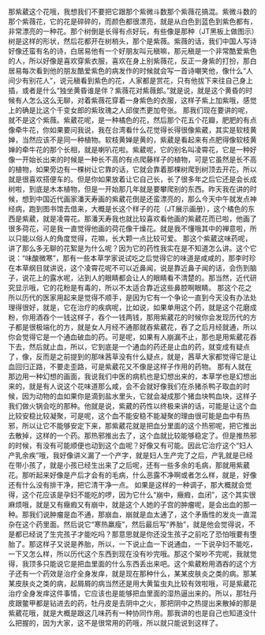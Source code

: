 那紫葳这个花哦，我想我们不要把它跟那个紫微斗数那个紫薇花搞混。紫微斗数的那个紫薇花，它的花是碎碎的，而颜色都很漂亮，就是从白色到蓝色到紫色都有，非常漂亮的一种花。那个树倒是长得有点好玩，有些像是那种（JT黑板上做图示）树是这样的形状，然后花都开在树梢头，那个是紫薇。紫薇的话，我们中国人写诗好像还蛮有名的诗，白居易他有一个好朋友叫元稹嘛，那元稹是一个非常酷爱紫色的人，所以好像是喜欢穿紫衣服，喜欢在身上别紫薇花，反正一身紫的打扮，那白居易每次看到他的朋友酷爱紫色的病发作的时候就会写一首诗嘲笑他，像什么“人间少有别花人”，说元稹看到紫色的花，人家都是赏花，只有他拔下来往自己身上插，或者是什么“独坐黄昏谁是伴？紫薇花对紫薇郎。”就是说，就是这个黄昏的时候有人怎么这么无聊，对着紫薇花穿着一身紫色的衣服，这样子紫上加紫哦，感觉上的确是比这个千变女郎的紫玫瑰之人邱俊杰更加夸张。
那我们现在要讲的呢，就不是这个紫薇。紫葳花呢，是一种橘色的花，然后那个花五个花瓣，肥肥的有点像牵牛花，你如果要问我说，我在台湾看什么花觉得长得很像紫葳，其实是软枝黄婵，当然应该不是同一种植物。软枝黄婵是黄的，紫葳是看起来有点肥得像软枝黄婵的牵牛花的那个长相，就是喇叭花啦。紫葳呢，它的别名叫凌霄花，它是一种好像一开始长出来的时候是一种长不高的有点爬藤样子的植物，可是它虽然是长不高的植物，如果旁边有一棵树让它靠的话，它就会靠着那棵树爬到树顶去开花，所以就是很喜欢搭便车的。但是你如果放着让它自己长，长了很多年之后它还是会长成树啦，到底是木本植物，但是一开始那几年就是要攀爬别的东西。昨天我在讲的时候，想到中国近代画家潘天寿画的紫葳花倒是还蛮漂亮的，那么今天中午就发点神经病，跑到图书馆去借来，大概是长这个样子的花（JT展示画册），这个橘色的东西是紫葳，就是凌霄花。那潘天寿我也就比较喜欢看他画的紫葳花而已啦，他画了很多荷花，可是我一直觉得他画的荷花像干燥花。就是我不懂哦其中的禅意啦，所以只能以俗人的角度觉得，花嘛，长大颗一点比较可爱。
那这个紫葳这味药呢，讲了那么多无聊的花絮是为什么呢？因为它的药性我实在是不知道怎么讲。这个它说：“味酸微寒”，那有一些本草学家说试吃之后觉得它的味道是咸咸的，那李时珍在本草纲目就讲说，这个凌霄花呢不可以近鼻闻，说是靠近鼻子闻的话，会伤到脑子，说花上的露水呢，沾到人的眼睛都会让人的眼睛看不清楚的。那当然，近代研究显示哦，它的花粉是有毒的，所以不太适合靠近这些鼻腔啊眼睛。
那这个花之所以历代的医家用起来是觉得不顺手，是因为它有一个争论一直到今天没有办法处理得很好，就是，它在治疗的疾病呢，比如说，如果单用这个药，就是这个花磨成粉，你用酒吞个一钱这样子，吞个一钱两钱，那用紫葳花的时候你会发现历代的方子都是很极端化的方，就是女人月经不通那就吞紫葳花，吞了之后月经就通，所以你会觉得它是一个通血破血的药。可是呢，如果有人崩漏不止，那也是用紫葳花吞下去，然后就止血，所以，它到底是一个通血的药还是止血的药，就变成有疑点了，像，反而是之前提到的那味茜草没有什么疑点，就是，茜草大家都觉得它是让血回归正路，不要走歪路，可是紫葳花又不像是这样子作用的药物。
那有人就在那边用一种幻想的画面，我说我们中医的病机也是幻想出来的，本草学也是幻想出来的，就是有人说这个花味道那么咸，会不会就好像我们在杀猪杀鸭子取血的时候，因为动物的血如果你是滴到盐水里头，它就会凝成那个猪血块鸭血块，这样子我们做火锅会吃的那种。他就是说，紫葳的药性以终极来讲的话，可能是让这个血比较安稳比较凝聚，可是呢，这个血不能安稳不能凝聚的理由很可能是血中有热邪，所以让它不能够安定下来，那紫葳花就是把血分里面的这个热邪呢，把它推出去散掉，这样的一个药。那热邪推出去了，这个血就比较能够稳定了。但是推热邪的时候，有没有可能顺便也动到这个血呢？好像又有可能。因此它治疗这个“妇人产乳余疾”哦，我好像讲义漏了一个产字，就是妇人生产完了之后，产乳就是已经在带小孩了，就是小孩已经生出来了之后呢，还有一些多余的毛病，那就用紫葳花。那听起来好像是产后才会有的毛病，什么恶露不净啊或者怎么样，就是，好像还有什么没有排干净，把它清干净一点。
如果是这样的一种调子，那大概就会觉得，这个花应该是孕妇不能吃的啰，因为它什么“崩中，癥瘕，血闭”，这个其实很麻烦哦，就是又有癥瘕又有崩中，就是这个人她的子宫的肿瘤呢，是会出血的那一种。那我们说肿瘤是血不通，那崩血，崩就是血太通了，这个矛盾性的发炎一直混杂在这个药里面。然后说它“寒热羸瘦”，然后最后写“养胎”，就是他会觉得说，不是都已经说了生完孩子才能吃吗？那意思就是你还没生孩子之前吃了恐怕哦要有堕胎了。那这样子又说是养胎，所以，一下说止血一下说通血，一下说孕妇不能吃，一下又怎么样，所以历代这个东西到现在没有吵完哦。那这个架吵不完呢，我就觉得，我顶多只能说它是把血里面的什么东西丢出来吧。这个紫葳粉用酒吞的这个方子还有一个药效是治疗全身发痒，就是现在那种什么，某某皮肤炎之类的病。那某某皮肤炎之类的病，起屑屑的病当然还是用大黄蜇虫丸比较有效啦哦，可是紫葳花治疗全身发痒这件事情，它应该也是能够把血里面的湿热逼出来的。所以，那牡丹皮跟鳖甲都是钻进去的药，牡丹皮是去阴中之火，那把阴中之热提出来散掉的那是紫葳花哦，就是大概是跟这几味药有一种协同作用。那我讲的也是自己也知道没什么把握的，因为大家，这不是很常用的药哦，所以就只能说到这样了。
